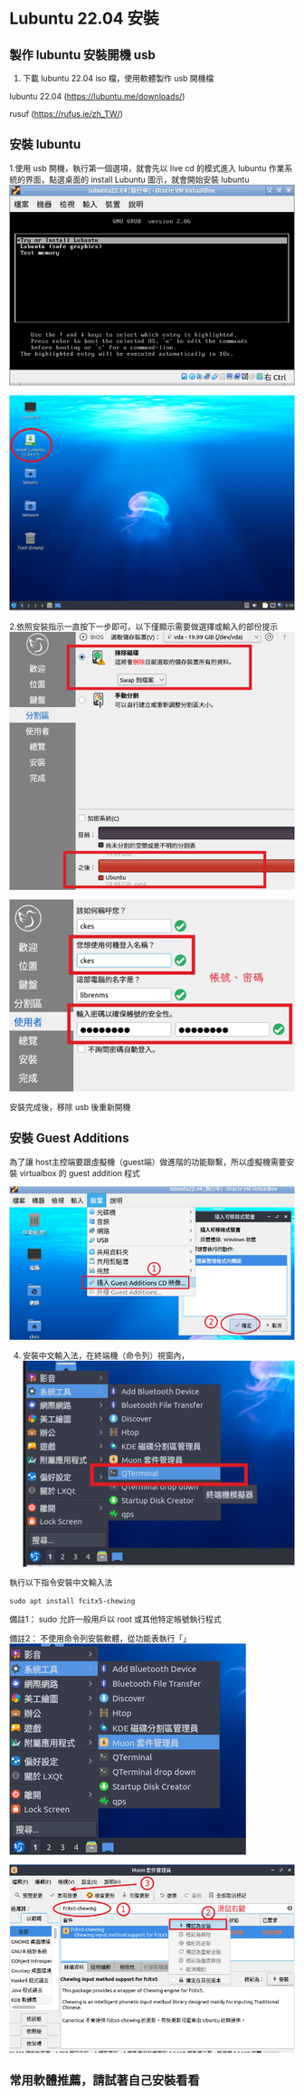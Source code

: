 # Lubuntu 22.04 安裝 

## 製作 lubuntu 安裝開機 usb
1. 下載 lubuntu 22.04 iso 檔，使用軟體製作 usb 開機檔

lubuntu 22.04 (https://lubuntu.me/downloads/)

rusuf (https://rufus.ie/zh_TW/)

## 安裝 lubuntu
1.使用 usb 開機，執行第一個選項，就會先以 live cd 的模式進入 lubuntu 作業系統的界面，點選桌面的 install Lubuntu 圖示，就會開始安裝 lubuntu 
![](2023-12-14-12-27-03.png)

![install_lubuntu](2023-12-12-08-49-03.png)

2.依照安裝指示一直按下一步即可，以下僅顯示需要做選擇或輸入的部份提示
![](2023-12-12-08-49-52.png)

![](2023-12-12-08-50-07.png)

安裝完成後，移除 usb 後重新開機

## 安裝 Guest Additions
為了讓 host主控端要跟虛擬機（guest端）做進階的功能聯繫，所以虛擬機需要安裝 virtualbox 的 guest addition 程式
   
   ![](2023-12-14-14-10-57.png)



4. 安裝中文輸入法，在終端機（命令列）視窗內，
![](2023-12-12-08-50-31.png)


執行以下指令安裝中文輸入法

`sudo apt install fcitx5-chewing`


備註1： sudo 允許一般用戶以 root 或其他特定帳號執行程式

備註2： 不使用命令列安裝軟體，從功能表執行「」
![](2023-12-12-08-51-47.png)

![](2023-12-12-08-51-58.png)


## 常用軟體推薦，請試著自己安裝看看


